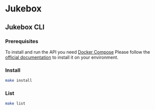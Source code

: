 # Jukebox
## Jukebox CLI

### Prerequisites

To install and run the API you need [Docker Compose](docker-compose)
Please follow the [official documentation](docker-compose-install) to install it on your environment.

### Install

```bash
make install
```

### List

```bash
make list
```